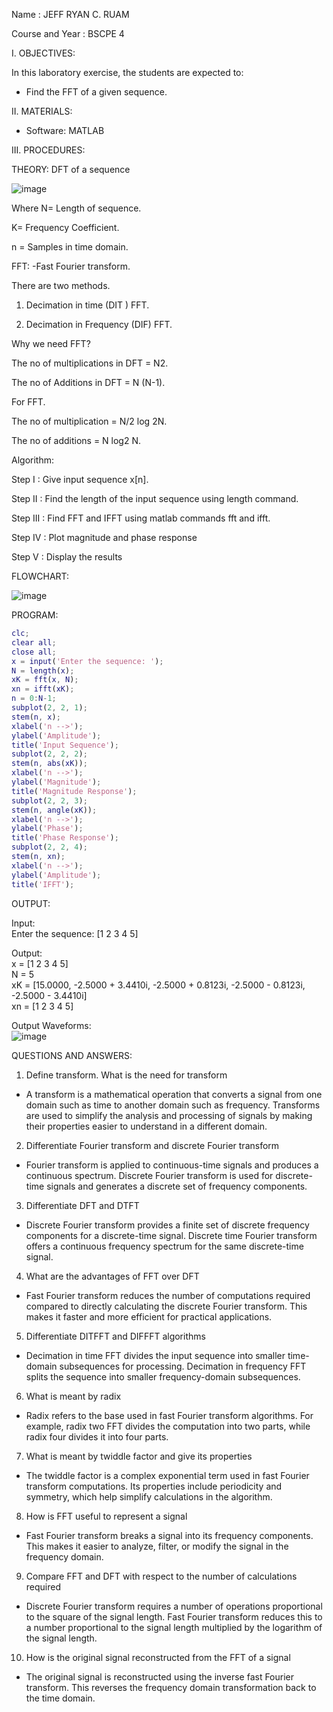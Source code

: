 Name			: JEFF RYAN C. RUAM

Course and Year	: BSCPE 4


I. OBJECTIVES:  

In this laboratory exercise, the students are expected to:  
- Find the FFT of a given sequence.  



II. MATERIALS:  

- Software: MATLAB  



III. PROCEDURES:  

THEORY: 
DFT of a sequence 
 
  ![image](https://github.com/user-attachments/assets/77590f76-8af5-4c50-b94a-f9b6ebf38d6f)





Where N= Length of sequence. 

K= Frequency Coefficient. 

n = Samples in time domain.
 

FFT: -Fast Fourier transform. 

There are two methods. 


1. Decimation in time (DIT ) FFT. 

2. Decimation in Frequency (DIF) FFT. 

Why we need FFT? 

The no of multiplications in DFT = N2. 

The no of Additions in DFT = N (N-1). 

For FFT. 

The no of multiplication = N/2 log 2N. 

The no of additions = N log2 N.






Algorithm: 

Step I : Give input sequence x[n]. 

Step II : Find the length of the input sequence using length command. 

Step III : Find FFT and IFFT using matlab commands fft and ifft. 

Step IV : Plot magnitude and phase response 

Step V : Display the results


FLOWCHART:

![image](https://github.com/user-attachments/assets/473a54fe-f4d3-40ec-8b7e-26c9a72587db)


PROGRAM:  

```matlab
clc; 
clear all; 
close all; 
x = input('Enter the sequence: '); 
N = length(x); 
xK = fft(x, N); 
xn = ifft(xK); 
n = 0:N-1; 
subplot(2, 2, 1); 
stem(n, x); 
xlabel('n -->'); 
ylabel('Amplitude'); 
title('Input Sequence'); 
subplot(2, 2, 2); 
stem(n, abs(xK)); 
xlabel('n -->'); 
ylabel('Magnitude'); 
title('Magnitude Response'); 
subplot(2, 2, 3); 
stem(n, angle(xK)); 
xlabel('n -->'); 
ylabel('Phase'); 
title('Phase Response'); 
subplot(2, 2, 4); 
stem(n, xn); 
xlabel('n -->'); 
ylabel('Amplitude'); 
title('IFFT'); 
```



OUTPUT:  

Input:  
Enter the sequence: [1 2 3 4 5]  

Output:  
x = [1 2 3 4 5]  
N = 5  
xK = [15.0000, -2.5000 + 3.4410i, -2.5000 + 0.8123i, -2.5000 - 0.8123i, -2.5000 - 3.4410i]  
xn = [1 2 3 4 5]  

Output Waveforms:  
![image](https://github.com/user-attachments/assets/0e4f0c9c-96be-484d-a1f5-4c0a06e75b36)



QUESTIONS AND ANSWERS:  

1. Define transform. What is the need for transform  

- A transform is a mathematical operation that converts a signal from one domain 
such as time to another domain such as frequency. Transforms are used to simplify 
the analysis and processing of signals by making their properties easier to understand in a different domain.  

2. Differentiate Fourier transform and discrete Fourier transform  

- Fourier transform is applied to continuous-time signals and produces a continuous 
spectrum. Discrete Fourier transform is used for discrete-time signals and generates a 
discrete set of frequency components.  

3. Differentiate DFT and DTFT  

- Discrete Fourier transform provides a finite set of discrete frequency components for a 
discrete-time signal. Discrete time Fourier transform offers a continuous frequency spectrum for the same discrete-time signal.  

4. What are the advantages of FFT over DFT  

- Fast Fourier transform reduces the number of computations required compared to directly 
calculating the discrete Fourier transform. This makes it faster and more efficient for practical applications.  

5. Differentiate DITFFT and DIFFFT algorithms  

- Decimation in time FFT divides the input sequence into smaller time-domain subsequences for 
processing. Decimation in frequency FFT splits the sequence into smaller frequency-domain subsequences.  

6. What is meant by radix  

- Radix refers to the base used in fast Fourier transform algorithms. For example, radix two FFT 
divides the computation into two parts, while radix four divides it into four parts.  

7. What is meant by twiddle factor and give its properties  

- The twiddle factor is a complex exponential term used in fast Fourier transform computations. 
Its properties include periodicity and symmetry, which help simplify calculations in the algorithm.  

8. How is FFT useful to represent a signal  

- Fast Fourier transform breaks a signal into its frequency components. This makes it easier to 
analyze, filter, or modify the signal in the frequency domain.  

9. Compare FFT and DFT with respect to the number of calculations required  

- Discrete Fourier transform requires a number of operations proportional to the square of the signal 
length. Fast Fourier transform reduces this to a number proportional to the signal length multiplied by the logarithm of the signal length.  

10. How is the original signal reconstructed from the FFT of a signal  

- The original signal is reconstructed using the inverse fast Fourier transform. This reverses the 
frequency domain transformation back to the time domain.  
